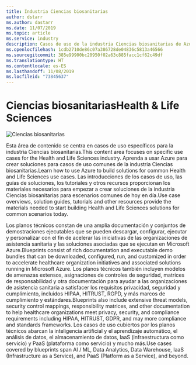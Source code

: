 ```yaml
---
title: Industria Ciencias biosanitarias
author: dstarr
ms.author: dastarr
ms.date: 11/07/2019
ms.topic: article
ms.service: industry
description: Casos de uso de la industria Ciencias biosanitarias de Azure Industry Experiences
ms.openlocfilehash: 1cdb2710de86c07a386728de04836c5813a46566
ms.sourcegitcommit: 385e99900bc20950f02a63c885facc1cf62c49df
ms.translationtype: HT
ms.contentlocale: es-ES
ms.lasthandoff: 11/08/2019
ms.locfileid: "73845637"
---
```

# <a name="health--life-sciences"></a><span data-ttu-id="178f4-103">Ciencias biosanitarias</span><span class="sxs-lookup"><span data-stu-id="178f4-103">Health & Life Sciences</span></span>

![Ciencias biosanitarias](./assets/index-assets/healthcare.png)

<span data-ttu-id="178f4-105">Esta área de contenido se centra en casos de uso específicos para la industria Ciencias biosanitarias.</span><span class="sxs-lookup"><span data-stu-id="178f4-105">This content area focuses on specific use cases for the Health and Life Sciences industry.</span></span> <span data-ttu-id="178f4-106">Aprenda a usar Azure para crear soluciones para casos de uso comunes de la industria Ciencias biosanitarias.</span><span class="sxs-lookup"><span data-stu-id="178f4-106">Learn how to use Azure to build solutions for common Health and Life Sciences use cases.</span></span> <span data-ttu-id="178f4-107">Las introducciones de los casos de uso, las guías de soluciones, los tutoriales y otros recursos proporcionan los materiales necesarios para empezar a crear soluciones de la industria Ciencias biosanitarias para escenarios comunes de hoy en día.</span><span class="sxs-lookup"><span data-stu-id="178f4-107">Use case overviews, solution guides, tutorials and other resources provide the materials needed to start building Health and Life Sciences solutions for common scenarios today.</span></span>

<span data-ttu-id="178f4-108">Los planos técnicos constan de una amplia documentación y conjuntos de demostraciones ejecutables que se pueden descargar, configurar, ejecutar y personalizar con el fin de acelerar las iniciativas de las organizaciones de asistencia sanitaria y las soluciones asociadas que se ejecutan en Microsoft Azure.</span><span class="sxs-lookup"><span data-stu-id="178f4-108">Blueprints consist of rich documentation and executable demo bundles  that can be downloaded, configured, run, and customized in order to accelerate healthcare organization initiatives and associated solutions running in Microsoft Azure.</span></span> <span data-ttu-id="178f4-109">Los planos técnicos también incluyen modelos de amenazas extensos, asignaciones de controles de seguridad, matrices de responsabilidad y otra documentación para ayudar a las organizaciones de asistencia sanitaria a satisfacer los requisitos privacidad, seguridad y cumplimiento, incluidos HIPAA, HITRUST, RGPD, y más marcos de cumplimiento y estándares.</span><span class="sxs-lookup"><span data-stu-id="178f4-109">Blueprints also include extensive threat models, security control mappings, responsibility matrices, and other documentation to help healthcare organizations meet privacy, security, and compliance requirements including HIPAA, HITRUST, GDPR, and may more compliance and standards frameworks.</span></span> <span data-ttu-id="178f4-110">Los casos de uso cubiertos por los planos técnicos abarcan la inteligencia artificial y el aprendizaje automático, el análisis de datos, el almacenamiento de datos, IaaS (infraestructura como servicio) y PaaS (plataforma como servicio) y mucho más.</span><span class="sxs-lookup"><span data-stu-id="178f4-110">Use cases covered by blueprints span AI / ML, Data Analytics, Data Warehouse, IaaS (Infrastructure as a Service), and PaaS (Platform as a Service), and beyond.</span></span>